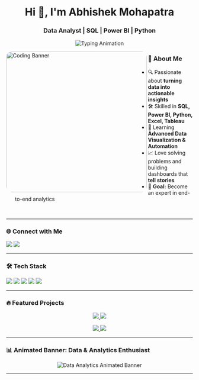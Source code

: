 <h1 align="center">Hi 👋, I'm Abhishek Mohapatra</h1>
<h3 align="center">Data Analyst | SQL | Power BI | Python</h3>

<!-- Typing animation -->
<p align="center">
  <img src="https://readme-typing-svg.herokuapp.com?font=Fira+Code&size=22&pause=1000&color=00C8FF&center=true&vCenter=true&width=500&lines=Data+Analyst;SQL+%7C+Python+%7C+Power+BI;Transforming+Data+into+Insights;Lifelong+Learner+%7C+Problem+Solver" alt="Typing Animation" />
</p>

<!-- Left aligned banner -->
<img align="left" src="https://media.licdn.com/dms/image/C4D12AQEeKAn9dPLbhw/article-cover_image-shrink_600_2000/0/1616667695311?e=2147483647&v=beta&t=KTbbDeJ4Wwf6KFCPZ0Q1Et1jbaD7d81SHbTx-NVs3QA" alt="Coding Banner" width="380" style="border-radius:15px;"/>

### 🚀 About Me  
- 🔍 Passionate about **turning data into actionable insights**  
- 🛠 Skilled in **SQL, Power BI, Python, Excel, Tableau**  
- 🌱 Learning **Advanced Data Visualization & Automation**  
- 📈 Love solving problems and building dashboards that **tell stories**  
- 🎯 **Goal:** Become an expert in end-to-end analytics  

<br clear="left"/>

---

### 🌐 Connect with Me  
<p>
  <a href="https://linkedin.com/in/abhishek-mohapatra223/" target="_blank"><img src="https://img.shields.io/badge/LinkedIn-%230077B5.svg?&style=for-the-badge&logo=linkedin&logoColor=white" /></a>
  <a href="mailto:abhishek.mohapatra223@gmail.com"><img src="https://img.shields.io/badge/Email-D14836?style=for-the-badge&logo=gmail&logoColor=white" /></a>
</p>

---

### 🛠 Tech Stack  
<p>
  <img src="https://img.shields.io/badge/Python-3776AB?style=for-the-badge&logo=python&logoColor=white" />
  <img src="https://img.shields.io/badge/SQL-025E8C?style=for-the-badge&logo=database&logoColor=white" />
  <img src="https://img.shields.io/badge/Power%20BI-F2C811?style=for-the-badge&logo=powerbi&logoColor=black" />
  <img src="https://img.shields.io/badge/Tableau-E97627?style=for-the-badge&logo=tableau&logoColor=white" />
  <img src="https://img.shields.io/badge/Excel-217346?style=for-the-badge&logo=microsoftexcel&logoColor=white" />
</p>

---

### 🔥 Featured Projects  
<p align="center">
  <a href="https://github.com/abhishek-mohapatra-0/OLA-Data-Analysis">
    <img src="https://github-readme-stats.vercel.app/api/pin/?username=abhishek-mohapatra-0&repo=OLA-Data-Analysis&theme=radical" />
  </a>
  <a href="https://github.com/abhishek-mohapatra-0/Zomato_Data_Analysis">
    <img src="https://github-readme-stats.vercel.app/api/pin/?username=abhishek-mohapatra-0&repo=Zomato_Data_Analysis&theme=radical" />
  </a>
</p>
<p align="center">
  <a href="https://github.com/abhishek-mohapatra-0/E-Commerce-Sales-Analysis">
    <img src="https://github-readme-stats.vercel.app/api/pin/?username=abhishek-mohapatra-0&repo=E-Commerce-Sales-Analysis&theme=radical" />
  </a>
  <a href="https://github.com/abhishek-mohapatra-0/Hotel_Booking_EDA_Analysis">
    <img src="https://github-readme-stats.vercel.app/api/pin/?username=abhishek-mohapatra-0&repo=Hotel_Booking_EDA_Analysis&theme=radical" />
  </a>
</p>

---

### 📊 **Animated Banner: Data & Analytics Enthusiast**  
<p align="center">
  <img src="https://readme-typing-svg.herokuapp.com?font=Fira+Code&size=26&pause=1000&color=F75C7E&center=true&vCenter=true&width=1000&lines=📊+Data+is+the+new+oil;📈+Analytics+turns+data+into+decisions;🤖+Automating+Insights+with+AI;📊+Transforming+Raw+Numbers+into+Business+Impact;🚀+Lifelong+Learner+%7C+Problem+Solver+%7C+Data+Enthusiast" alt="Data Analytics Animated Banner" />
</p>

---
